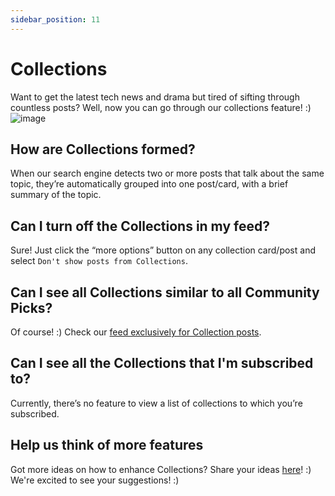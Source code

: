 ```yaml
---
sidebar_position: 11
---
```


# Collections

 Want to get the latest tech news and drama but tired of sifting through countless posts? Well, now you can go through our collections feature! :)
![image](https://github.com/dailydotdev/docs/assets/18360871/71a4b3ea-16f8-427a-804a-7f57589e78bd)



## How are Collections formed?

When our search engine detects two or more posts that talk about the same topic, they’re automatically grouped into one post/card, with a brief summary of the topic.

## Can I turn off the Collections in my feed?

Sure! Just click the “more options” button on any collection card/post and select `Don't show posts from Collections`.

## Can I see all Collections similar to all Community Picks?

Of course! :)  Check our [feed exclusively for Collection posts](https://app.daily.dev/sources/collections).

## Can I see all the Collections that I'm subscribed to?

Currently, there’s no feature to view a list of collections to which you’re subscribed.

## Help us think of more features

Got more ideas on how to enhance Collections? Share your ideas [here](https://app.daily.dev/posts/M0nIoAHkd)! :) We're excited to see your suggestions! :)

